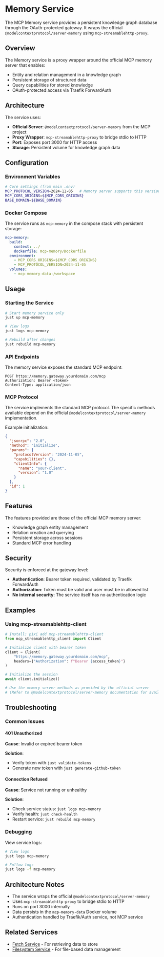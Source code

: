 # Memory Service

The MCP Memory service provides a persistent knowledge graph database through the OAuth-protected gateway. It wraps the official `@modelcontextprotocol/server-memory` using `mcp-streamablehttp-proxy`.

## Overview

The Memory service is a proxy wrapper around the official MCP memory server that enables:
- Entity and relation management in a knowledge graph
- Persistent storage of structured data
- Query capabilities for stored knowledge
- OAuth-protected access via Traefik ForwardAuth

## Architecture

The service uses:
- **Official Server**: `@modelcontextprotocol/server-memory` from the MCP project
- **Proxy Wrapper**: `mcp-streamablehttp-proxy` to bridge stdio to HTTP
- **Port**: Exposes port 3000 for HTTP access
- **Storage**: Persistent volume for knowledge graph data

## Configuration

### Environment Variables

```bash
# Core settings (from main .env)
MCP_PROTOCOL_VERSION=2024-11-05   # Memory server supports this version
MCP_CORS_ORIGINS=${MCP_CORS_ORIGINS}
BASE_DOMAIN=${BASE_DOMAIN}
```

### Docker Compose

The service runs as `mcp-memory` in the compose stack with persistent storage:

```yaml
mcp-memory:
  build:
    context: ../
    dockerfile: mcp-memory/Dockerfile
  environment:
    - MCP_CORS_ORIGINS=${MCP_CORS_ORIGINS}
    - MCP_PROTOCOL_VERSION=2024-11-05
  volumes:
    - mcp-memory-data:/workspace
```

## Usage

### Starting the Service

```bash
# Start memory service only
just up mcp-memory

# View logs
just logs mcp-memory

# Rebuild after changes
just rebuild mcp-memory
```

### API Endpoints

The memory service exposes the standard MCP endpoint:

```
POST https://memory.gateway.yourdomain.com/mcp
Authorization: Bearer <token>
Content-Type: application/json
```

### MCP Protocol

The service implements the standard MCP protocol. The specific methods available depend on the official `@modelcontextprotocol/server-memory` implementation.

Example initialization:

```json
{
  "jsonrpc": "2.0",
  "method": "initialize",
  "params": {
    "protocolVersion": "2024-11-05",
    "capabilities": {},
    "clientInfo": {
      "name": "your-client",
      "version": "1.0"
    }
  },
  "id": 1
}
```

## Features

The features provided are those of the official MCP memory server:
- Knowledge graph entity management
- Relation creation and querying
- Persistent storage across sessions
- Standard MCP error handling

## Security

Security is enforced at the gateway level:
- **Authentication**: Bearer token required, validated by Traefik ForwardAuth
- **Authorization**: Token must be valid and user must be in allowed list
- **No internal security**: The service itself has no authentication logic

## Examples

### Using mcp-streamablehttp-client

```python
# Install: pixi add mcp-streamablehttp-client
from mcp_streamablehttp_client import Client

# Initialize client with bearer token
client = Client(
    "https://memory.gateway.yourdomain.com/mcp",
    headers={"Authorization": f"Bearer {access_token}"}
)

# Initialize the session
await client.initialize()

# Use the memory server methods as provided by the official server
# (Refer to @modelcontextprotocol/server-memory documentation for available methods)
```

## Troubleshooting

### Common Issues

#### 401 Unauthorized

**Cause**: Invalid or expired bearer token

**Solution**:
- Verify token with `just validate-tokens`
- Generate new token with `just generate-github-token`

#### Connection Refused

**Cause**: Service not running or unhealthy

**Solution**:
- Check service status: `just logs mcp-memory`
- Verify health: `just check-health`
- Restart service: `just rebuild mcp-memory`

### Debugging

View service logs:

```bash
# View logs
just logs mcp-memory

# Follow logs
just logs -f mcp-memory
```

## Architecture Notes

- The service wraps the official `@modelcontextprotocol/server-memory`
- Uses `mcp-streamablehttp-proxy` to bridge stdio to HTTP
- Runs on port 3000 internally
- Data persists in the `mcp-memory-data` Docker volume
- Authentication handled by Traefik/Auth service, not MCP service

## Related Services

- [Fetch Service](fetch.md) - For retrieving data to store
- [Filesystem Service](filesystem.md) - For file-based data management
